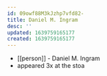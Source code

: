 ```yaml
---
id: 09owf88M3kJzhp7vfd82-
title: Daniel M. Ingram
desc: ''
updated: 1639759165177
created: 1639759165177
---
```



- [[person]] - Daniel M. Ingram
- appeared 3x at the stoa
